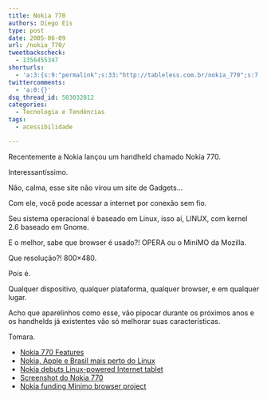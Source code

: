 ```yaml
---
title: Nokia 770
authors: Diego Eis
type: post
date: 2005-06-09
url: /nokia_770/
tweetbackscheck:
  - 1356455347
shorturls:
  - 'a:3:{s:9:"permalink";s:33:"http://tableless.com.br/nokia_770";s:7:"tinyurl";s:26:"http://tinyurl.com/3cw8u9f";s:4:"isgd";s:19:"http://is.gd/Uho85h";}'
twittercomments:
  - 'a:0:{}'
dsq_thread_id: 503032812
categories:
  - Tecnologia e Tendências
tags:
  - acessibilidade

---
```

Recentemente a Nokia lançou um handheld chamado Nokia 770. 

Interessantíssimo.
  
Não, calma, esse site não virou um site de Gadgets&#8230; 

Com ele, você pode acessar a internet por conexão sem fio.
  
Seu sistema operacional é baseado em Linux, isso aí, LINUX, com kernel 2.6 baseado em Gnome.
  
E o melhor, sabe que browser é usado?! OPERA ou o MiniMO da Mozilla.
  
Que resolução?! 800&#215;480. 

Pois é. 
  
Qualquer dispositivo, qualquer plataforma, qualquer browser, e em qualquer lugar. 

Acho que aparelinhos como esse, vão pipocar durante os próximos anos e os handhelds já existentes vão só melhorar suas características.
  
Tomara. 

  * [Nokia 770 Features][1]
  * [Nokia, Apple e Brasil mais perto do Linux][2]
  * [Nokia debuts Linux-powered Internet tablet][3]
  * [Screenshot do Nokia 770][4]
  * [Nokia funding Minimo browser project][5]

 [1]: http://www.nokia.com/nokia/0,,75023,00.html
 [2]: http://webinsider.uol.com.br/vernoticia.php/id/2469
 [3]: http://www.linuxdevices.com/news/NS5409534614.html
 [4]: http://www.linuxdevices.com/files/misc/nokia_770_internet_tablet.jpg
 [5]: http://linuxdevices.com/news/NS8843062427.html